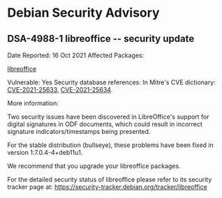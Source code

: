 
Debian Security Advisory
========================


DSA-4988-1 libreoffice -- security update
-----------------------------------------



Date Reported:
16 Oct 2021
Affected Packages:

[libreoffice](https://packages.debian.org/src:libreoffice)

Vulnerable:
Yes
Security database references:
In Mitre's CVE dictionary: [CVE-2021-25633](https://security-tracker.debian.org/tracker/CVE-2021-25633), [CVE-2021-25634](https://security-tracker.debian.org/tracker/CVE-2021-25634).  

More information:

Two security issues have been discovered in LibreOffice's support for
digital signatures in ODF documents, which could result in incorrect
signature indicators/timestamps being presented.


For the stable distribution (bullseye), these problems have been fixed in
version 1:7.0.4-4+deb11u1.


We recommend that you upgrade your libreoffice packages.


For the detailed security status of libreoffice please refer to
its security tracker page at:
<https://security-tracker.debian.org/tracker/libreoffice>





